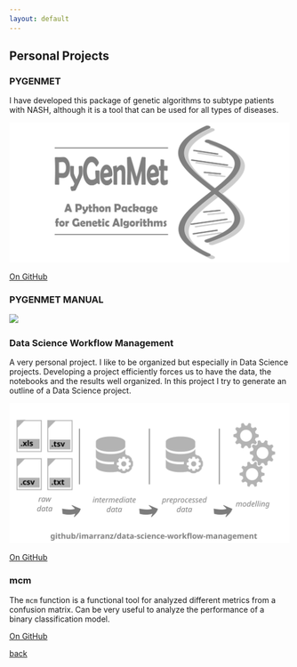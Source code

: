 ```yaml
---
layout: default
---
```


## Personal Projects

### PYGENMET

I have developed this package of genetic algorithms to subtype patients with NASH, although it is a tool that can be used for all types of diseases. 

![](https://github.com/imarranz/pygenmet/raw/master/figures/logo.png)

[On GitHub](https://github.com/imarranz/pygenmet)

### PYGENMET MANUAL

![](http://www.imarranz.com/pygenmet-manual/_images/cover.png)

### Data Science Workflow Management

A very personal project. I like to be organized but especially in Data Science projects. Developing a project efficiently forces us to have the data, the notebooks and the results well organized. In this project I try to generate an outline of a Data Science project.  

![](https://github.com/imarranz/data-science-workflow-management/raw/main/figures/data.svg)

[On GitHub](https://github.com/imarranz/data-science-workflow-management)


### mcm

The `mcm` function is a functional tool for analyzed different metrics from a confusion matrix. Can be very useful to analyze the performance of a binary classification model.

[On GitHub](https://github.com/imarranz/mcm)

[back](./)
